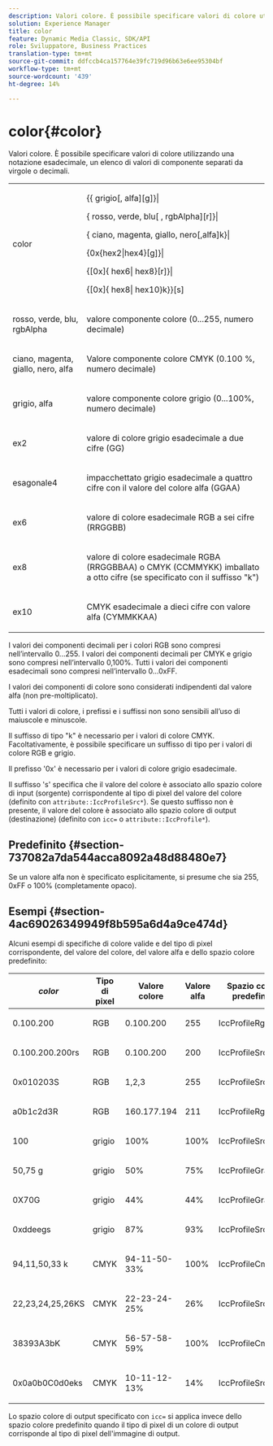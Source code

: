 ```yaml
---
description: Valori colore. È possibile specificare valori di colore utilizzando una notazione esadecimale, un elenco di valori di componente separati da virgole o decimali.
solution: Experience Manager
title: color
feature: Dynamic Media Classic, SDK/API
role: Sviluppatore, Business Practices
translation-type: tm+mt
source-git-commit: ddfccb4ca157764e39fc719d96b63e6ee95304bf
workflow-type: tm+mt
source-wordcount: '439'
ht-degree: 14%

---
```



# color{#color}

Valori colore. È possibile specificare valori di colore utilizzando una notazione esadecimale, un elenco di valori di componente separati da virgole o decimali.

<table id="simpletable_9EBE66066E854ABE978F8F7ADC66BDE3"> 
 <tr class="strow"> 
  <td class="stentry"> <p><span class="codeph"> <span class="varname"> color</span> </span> </p></td> 
  <td class="stentry"> <p> <span class="codeph">{{<span class="varname"> grigio</span>[,<span class="varname"> alfa</span>][g]}|</span> </p> <p> <span class="codeph"> {<span class="varname"> rosso</span>, <span class="varname"> verde</span>, <span class="varname"> blu</span>[ ,<span class="varname"> rgbAlpha</span>][r]}|</span> </p> <p> <span class="codeph"> {<span class="varname"> ciano</span>,  <span class="varname"> magenta</span>,  <span class="varname"> giallo</span>,  <span class="varname"> nero</span>[,alfa]k}|</span> </p> <p> <span class="codeph"> {0x{hex2|hex4}[g]}|</span> </p> <p> <span class="codeph">{[0x]{<span class="varname"> hex6</span>|<span class="varname"> hex8</span>}[r]}|</span> </p> <p> <span class="codeph"> {[0x]{<span class="varname"> hex8</span>|<span class="varname"> hex10</span>}k}}[s]</span> </p> </td> 
 </tr> 
 <tr class="strow"> 
  <td class="stentry"> <p><span class="codeph"> <span class="varname"> rosso</span>,  <span class="varname"> verde</span>,  <span class="varname"> blu</span>,  <span class="varname"> rgbAlpha</span></span> </p> </td> 
  <td class="stentry"> <p>valore componente colore (0...255, numero decimale) </p> </td> 
 </tr> 
 <tr class="strow"> 
  <td class="stentry"> <p><span class="codeph"> <span class="varname"> ciano</span>,  <span class="varname"> magenta</span>,  <span class="varname"> giallo</span>,  <span class="varname"> nero</span>,  <span class="varname"> alfa</span></span> </p></td> 
  <td class="stentry"> <p>Valore componente colore CMYK (0.100 %, numero decimale) </p></td> 
 </tr> 
 <tr class="strow"> 
  <td class="stentry"> <p><span class="codeph"> <span class="varname"> grigio</span>,  <span class="varname"> alfa</span></span> </p> </td> 
  <td class="stentry"> <p>valore componente colore grigio (0...100%, numero decimale) </p> </td> 
 </tr> 
 <tr class="strow"> 
  <td class="stentry"> <p><span class="codeph"> <span class="varname"> ex2</span> </span> </p></td> 
  <td class="stentry"> <p>valore di colore grigio esadecimale a due cifre (GG) </p></td> 
 </tr> 
 <tr class="strow"> 
  <td class="stentry"> <p><span class="codeph"> <span class="varname"> esagonale4</span> </span> </p> </td> 
  <td class="stentry"> <p>impacchettato grigio esadecimale a quattro cifre con il valore del colore alfa (GGAA) </p> </td> 
 </tr> 
 <tr class="strow"> 
  <td class="stentry"> <p><span class="codeph"> <span class="varname"> ex6</span> </span> </p> </td> 
  <td class="stentry"> <p>valore di colore esadecimale RGB a sei cifre (RRGGBB) </p></td> 
 </tr> 
 <tr class="strow"> 
  <td class="stentry"> <p><span class="codeph"> <span class="varname"> ex8</span> </span> </p> </td> 
  <td class="stentry"> <p>valore di colore esadecimale RGBA (RRGGBBAA) o CMYK (CCMMYKK) imballato a otto cifre (se specificato con il suffisso "k") </p></td> 
 </tr> 
 <tr class="strow"> 
  <td class="stentry"> <p><span class="codeph"> <span class="varname"> ex10</span> </span> </p></td> 
  <td class="stentry"> <p>CMYK esadecimale a dieci cifre con valore alfa (CYMMKKAA) </p> </td> 
 </tr> 
</table>

I valori dei componenti decimali per i colori RGB sono compresi nell’intervallo 0...255. I valori dei componenti decimali per CMYK e grigio sono compresi nell’intervallo 0,100%. Tutti i valori dei componenti esadecimali sono compresi nell’intervallo 0...0xFF.

I valori dei componenti di colore sono considerati indipendenti dal valore alfa (non pre-moltiplicato).

Tutti i valori di colore, i prefissi e i suffissi non sono sensibili all’uso di maiuscole e minuscole.

Il suffisso di tipo &quot;k&quot; è necessario per i valori di colore CMYK. Facoltativamente, è possibile specificare un suffisso di tipo per i valori di colore RGB e grigio.

Il prefisso &#39;0x&#39; è necessario per i valori di colore grigio esadecimale.

Il suffisso &#39;s&#39; specifica che il valore del colore è associato allo spazio colore di input (sorgente) corrispondente al tipo di pixel del valore del colore (definito con `attribute::IccProfileSrc*`). Se questo suffisso non è presente, il valore del colore è associato allo spazio colore di output (destinazione) (definito con `icc=` o `attribute::IccProfile*`).

## Predefinito {#section-737082a7da544acca8092a48d88480e7}

Se un valore alfa non è specificato esplicitamente, si presume che sia 255, 0xFF o 100% (completamente opaco).

## Esempi {#section-4ac69026349949f8b595a6d4a9ce474d}

Alcuni esempi di specifiche di colore valide e del tipo di pixel corrispondente, del valore del colore, del valore alfa e dello spazio colore predefinito:

<table id="table_1539E74A1EC545F1B5398D86A27079D1"> 
 <thead> 
  <tr> 
   <th class="entry"> <b> <i>color</i> </b> </th> 
   <th class="entry"> <b>Tipo di pixel</b> </th> 
   <th class="entry"> <b>Valore colore</b> </th> 
   <th class="entry"> <b>Valore alfa</b> </th> 
   <th class="entry"> <b>Spazio colore predefinito  </b> </th> 
  </tr> 
 </thead>
 <tbody> 
  <tr> 
   <td> <p>0.100.200 </p> </td> 
   <td> <p>RGB </p> </td> 
   <td> <p>0.100.200 </p> </td> 
   <td> <p>255 </p> </td> 
   <td> <p> <span class="codeph"> IccProfileRgb</span> </p> </td> 
  </tr> 
  <tr> 
   <td> <p>0.100.200.200rs </p> </td> 
   <td> <p>RGB </p> </td> 
   <td> <p>0.100.200 </p> </td> 
   <td> <p>200 </p> </td> 
   <td> <p> <span class="codeph"> IccProfileSrcRgb</span> </p> </td> 
  </tr> 
  <tr> 
   <td> <p>0x010203S </p> </td> 
   <td> <p>RGB </p> </td> 
   <td> <p>1,2,3 </p> </td> 
   <td> <p>255 </p> </td> 
   <td> <p> <span class="codeph"> IccProfileSrcRgb</span> </p> </td> 
  </tr> 
  <tr> 
   <td> <p>a0b1c2d3R </p> </td> 
   <td> <p>RGB </p> </td> 
   <td> <p>160.177.194 </p> </td> 
   <td> <p>211 </p> </td> 
   <td> <p> <span class="codeph"> IccProfileRgb</span> </p> </td> 
  </tr> 
  <tr> 
   <td> <p>100 </p> </td> 
   <td> <p>grigio </p> </td> 
   <td> <p>100% </p> </td> 
   <td> <p>100% </p> </td> 
   <td> <p> <span class="codeph"> IccProfileSrcGray</span> </p> </td> 
  </tr> 
  <tr> 
   <td> <p>50,75 g </p> </td> 
   <td> <p>grigio </p> </td> 
   <td> <p>50% </p> </td> 
   <td> <p>75% </p> </td> 
   <td> <p> <span class="codeph"> IccProfileGray</span> </p> </td> 
  </tr> 
  <tr> 
   <td> <p>0X70G </p> </td> 
   <td> <p>grigio </p> </td> 
   <td> <p>44% </p> </td> 
   <td> <p>44% </p> </td> 
   <td> <p> <span class="codeph"> IccProfileGray</span> </p> </td> 
  </tr> 
  <tr> 
   <td> <p>0xddeegs </p> </td> 
   <td> <p>grigio </p> </td> 
   <td> <p>87% </p> </td> 
   <td> <p>93% </p> </td> 
   <td> <p> <span class="codeph"> IccProfileSrcGray  </span> </p> </td> 
  </tr> 
  <tr> 
   <td> <p>94,11,50,33 k </p> </td> 
   <td> <p>CMYK </p> </td> 
   <td> <p>94-11-50-33% </p> </td> 
   <td> <p>100% </p> </td> 
   <td> <p> <span class="codeph"> IccProfileCmyk</span> </p> </td> 
  </tr> 
  <tr> 
   <td> <p>22,23,24,25,26KS </p> </td> 
   <td> <p>CMYK </p> </td> 
   <td> <p>22-23-24-25% </p> </td> 
   <td> <p>26% </p> </td> 
   <td> <p> <span class="codeph"> IccProfileSrcCmyk</span> </p> </td> 
  </tr> 
  <tr> 
   <td> <p>38393A3bK </p> </td> 
   <td> <p>CMYK </p> </td> 
   <td> <p>56-57-58-59% </p> </td> 
   <td> <p>100% </p> </td> 
   <td> <p> <span class="codeph"> IccProfileCmyk</span> </p> </td> 
  </tr> 
  <tr> 
   <td> <p>0x0a0b0C0d0eks </p> </td> 
   <td> <p>CMYK </p> </td> 
   <td> <p>10-11-12-13% </p> </td> 
   <td> <p>14% </p> </td> 
   <td> <p> <span class="codeph"> IccProfileSrcCmyk</span> </p> </td> 
  </tr> 
 </tbody> 
</table>

Lo spazio colore di output specificato con `icc=` si applica invece dello spazio colore predefinito quando il tipo di pixel di un colore di output corrisponde al tipo di pixel dell&#39;immagine di output.
